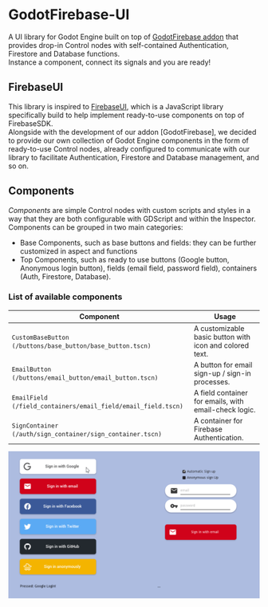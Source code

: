 # GodotFirebase-UI

A UI library for Godot Engine built on top of [GodotFirebase addon]() that provides drop-in Control nodes with self-contained Authentication, Firestore and Database functions.  
Instance a component, connect its signals and you are ready!

## FirebaseUI
This library is inspired to [FirebaseUI](https://firebase.google.com/docs/auth/web/firebaseui), which is a JavaScript library specifically build to help implement ready-to-use components on top of FirebaseSDK.  
Alongside with the development of our addon [GodotFirebase], we decided to provide our own collection of Godot Engine components in the form of ready-to-use Control nodes, already configured to communicate with our library to facilitate Authentication, Firestore and Database management, and so on.

## Components
*Components* are simple Control nodes with custom scripts and styles in a way that they are both configurable with GDScript and within the Inspector.  
Components can be grouped in two main categories:  
- Base Components, such as base buttons and fields: they can be further customized in aspect and functions
- Top Components, such as ready to use buttons (Google button, Anonymous login button), fields (email field, password field),  containers (Auth, Firestore, Database).

### List of available components
|Component|Usage|
|-|-|
|`CustomBaseButton (/buttons/base_button/base_button.tscn)`|A customizable basic button with icon and colored text.|
|`EmailButton (/buttons/email_button/email_button.tscn)`|A button for email sign-up / sign-in processes.|
|`EmailField (/field_containers/email_field/email_field.tscn)`|A field container for emails, with email-check logic.|
|`SignContainer (/auth/sign_container/sign_container.tscn)`|A container for Firebase Authentication.|

![demo_1](./images/demo_1.gif)